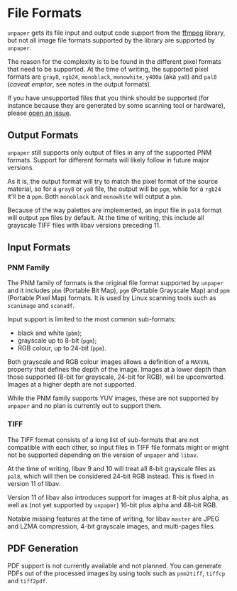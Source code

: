 <!--
SPDX-FileCopyrightText: 2005 The unpaper authors

SPDX-License-Identifier: GPL-2.0-only
-->

File Formats
============

`unpaper` gets its file input and output code support from the
[ffmpeg][1] library, but not all image file formats
supported by the library are supported by `unpaper`.

The reason for the complexity is to be found in the different pixel
formats that need to be supported. At the time of writing, the
supported pixel formats are `gray8`, `rgb24`, `monoblack`,
`monowhite`, `y400a` (aka `ya8`) and `pal8` (_caveat emptor_, see
notes in the output formats).

If you have unsupported files that you think should be supported (for
instance because they are generated by some scanning tool or
hardware), please [open an issue][2].

Output Formats
--------------

`unpaper` still supports only output of files in any of the supported
PNM formats. Support for different formats will likely follow in
future major versions.

As it is, the output format will try to match the pixel format of the
source material, so for a `gray8` or `ya8` file, the output will be
`pgm`, while for a `rgb24` it'll be a `ppm`. Both `monoblack` and
`monowhite` will output a `pbm`.

Because of the way palettes are implemented, an input file in `pal8`
format will output `ppm` files by default. At the time of writing,
this include all grayscale TIFF files with libav versions
preceding 11.

Input Formats
-------------

### PNM Family

The PNM family of formats is the original file format supported by
`unpaper` and it includes `pbm` (Portable Bit Map), `pgm` (Portable
Grayscale Map) and `ppm` (Portable Pixel Map) formats. It is used by
Linux scanning tools such as `scanimage` and `scanadf`.

Input support is limited to the most common sub-formats:

 - black and white (`pbm`);
 - grayscale up to 8-bit (`pgm`);
 - RGB colour, up to 24-bit (`ppm`).

Both grayscale and RGB colour images allows a definition of a `MAXVAL`
property that defines the depth of the image. Images at a lower depth
than those supported (8-bit for grayscale, 24-bit for RGB), will be
upconverted. Images at a higher depth are not supported.

While the PNM family supports YUV images, these are not supported by
`unpaper` and no plan is currently out to support them.

### TIFF

The TIFF format consists of a long list of sub-formats that are not
compatible with each other, so input files in TIFF file formats might
or might not be supported depending on the version of `unpaper` and
`libav`.

At the time of writing, libav 9 and 10 will treat all 8-bit
grayscale files as `pal8`, which will then be considered 24-bit RGB
instead. This is fixed in version 11 of libav.

Version 11 of libav also introduces support for images at 8-bit plus
alpha, as well as (not yet supported by `unpaper`) 16-bit plus alpha
and 48-bit RGB.

Notable missing features at the time of writing, for libav `master`
are JPEG and LZMA compression, 4-bit grayscale images, and multi-pages
files.

PDF Generation
--------------

PDF support is not currently available and not planned. You can
generate PDFs out of the processed images by using tools such as
`pnm2tiff`, `tiffcp` and `tiff2pdf`.

[1]: https://www.ffmpeg.org/
[2]: https://github.com/unpaper/unpaper/issues

